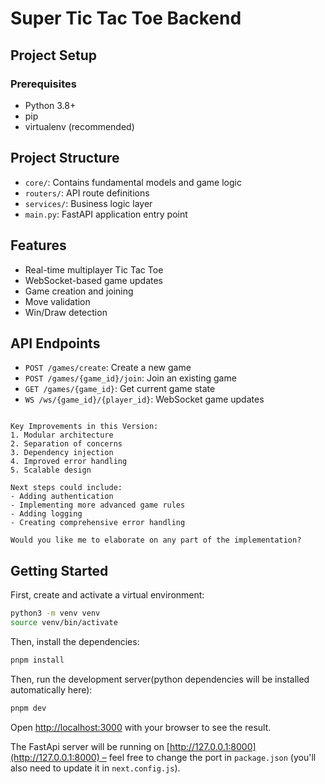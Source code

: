 # Super Tic Tac Toe Backend

## Project Setup

### Prerequisites

- Python 3.8+
- pip
- virtualenv (recommended)

## Project Structure

- `core/`: Contains fundamental models and game logic
- `routers/`: API route definitions
- `services/`: Business logic layer
- `main.py`: FastAPI application entry point

## Features

- Real-time multiplayer Tic Tac Toe
- WebSocket-based game updates
- Game creation and joining
- Move validation
- Win/Draw detection

## API Endpoints

- `POST /games/create`: Create a new game
- `POST /games/{game_id}/join`: Join an existing game
- `GET /games/{game_id}`: Get current game state
- `WS /ws/{game_id}/{player_id}`: WebSocket game updates

```

Key Improvements in this Version:
1. Modular architecture
2. Separation of concerns
3. Dependency injection
4. Improved error handling
5. Scalable design

Next steps could include:
- Adding authentication
- Implementing more advanced game rules
- Adding logging
- Creating comprehensive error handling

Would you like me to elaborate on any part of the implementation?
```

## Getting Started

First, create and activate a virtual environment:

```bash
python3 -m venv venv
source venv/bin/activate
```

Then, install the dependencies:

```bash
pnpm install
```

Then, run the development server(python dependencies will be installed automatically here):

```bash
pnpm dev
```

Open [http://localhost:3000](http://localhost:3000) with your browser to see the result.

The FastApi server will be running on [http://127.0.0.1:8000](http://127.0.0.1:8000) – feel free to change the port in `package.json` (you'll also need to update it in `next.config.js`).
